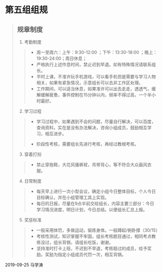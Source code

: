 # 第五组组规
> ## 规章制度
>1. 考勤制度
>>* 周一至周六：上午：9:30-12:00  ；下午：13:30-18:00 ；晚上：19:30-24:00；周日休息；
>>* 严格执行上述作息时间，禁止迟到早退。如有特殊情况请联系组长。
>>* 平时上课，不准许玩手机游戏，可以看手机但是需要与学习人物相关，如果有紧急情况，示意组长可以去非工作区处理。
>>* 工作期间，可以适当休息，如果准许可以出去走走，透透气，缓解缓解疲惫，事件控制在15分钟以内，频率不得过高，一个半小时最好。
>2. 学习过程
>>* 学习过程中，如果遇到不会的问题，尽量自行解决，可以百度，查询资料，实在是没有办法解决，咨询小组成员，鼓励相互学习，相互进步。
>> 
>>* 阶段性考核，需要组长先进行考核，再经过教棺考核。
>3. 穿着打扮
>>* 禁止穿拖鞋，大花风骚裤衩，吊带背心，等不符合大众画风衣服。
>4. 日常制度
>>* 每天早上进行一次小型会议，确定小组今日整体目标，个人今日目标确认，并在小组管理工具上实现。
>>* 每日的日报，尽量在9点半前交给组长，内容主要三部分：今日学习情况进度，明日计划，今日总结。以便组长汇总上报。
>5. 奖惩标准
>>* 一般采用体罚，多做运动，锻炼身体。一般蹲起/俯卧撑（30/15）
>>* 考核性测试，知识掌握不牢固，组长考核题目通过，相同考点教练没过，组长背锅，请组长吃饭，谢谢。
>>* 坚持准时打卡上班，不迟到不早退，考核稳过的成员，给予奖励。奖励为指定小组成员代罚一次，相互背锅。



2019-09-25        马学涛

